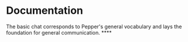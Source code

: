 # Documentation
The basic chat corresponds to Pepper's general vocabulary and lays the foundation for general communication. ****
